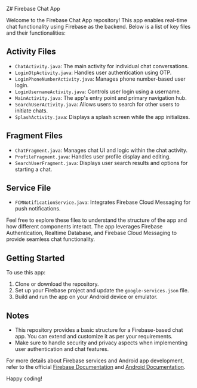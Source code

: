 Z# Firebase Chat App

Welcome to the Firebase Chat App repository! This app enables real-time chat functionality using Firebase as the backend. Below is a list of key files and their functionalities:

## Activity Files

- `ChatActivity.java`: The main activity for individual chat conversations.
- `LoginOtpActivity.java`: Handles user authentication using OTP.
- `LoginPhoneNumberActivity.java`: Manages phone number-based user login.
- `LoginUsernameActivity.java`: Controls user login using a username.
- `MainActivity.java`: The app's entry point and primary navigation hub.
- `SearchUserActivity.java`: Allows users to search for other users to initiate chats.
- `SplashActivity.java`: Displays a splash screen while the app initializes.

## Fragment Files

- `ChatFragment.java`: Manages chat UI and logic within the chat activity.
- `ProfileFragment.java`: Handles user profile display and editing.
- `SearchUserFragment.java`: Displays user search results and options for starting a chat.

## Service File

- `FCMNotificationService.java`: Integrates Firebase Cloud Messaging for push notifications.

Feel free to explore these files to understand the structure of the app and how different components interact. The app leverages Firebase Authentication, Realtime Database, and Firebase Cloud Messaging to provide seamless chat functionality.

## Getting Started

To use this app:

1. Clone or download the repository.
2. Set up your Firebase project and update the `google-services.json` file.
3. Build and run the app on your Android device or emulator.

## Notes

- This repository provides a basic structure for a Firebase-based chat app. You can extend and customize it as per your requirements.
- Make sure to handle security and privacy aspects when implementing user authentication and chat features.

For more details about Firebase services and Android app development, refer to the official [Firebase Documentation](https://firebase.google.com/docs) and [Android Documentation](https://developer.android.com/docs).

Happy coding!
